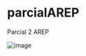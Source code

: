 # parcialAREP
Parcial 2 AREP

![image](https://github.com/danielsperezb/parcialAREP/assets/101849347/8d7b649e-6c6b-4109-a540-e6d1953d2550)
